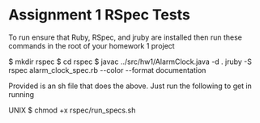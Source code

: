 # Assignment 1 RSpec Tests

To run ensure that Ruby, RSpec, and jruby are installed then run these commands in the root of your homework 1 project

$ mkdir rspec
$ cd rspec
$ javac ../src/hw1/AlarmClock.java -d .
jruby -S rspec alarm_clock_spec.rb --color --format documentation 

Provided is an sh file that does the above. Just run the following to get in running

UNIX
$ chmod +x rspec/run_specs.sh